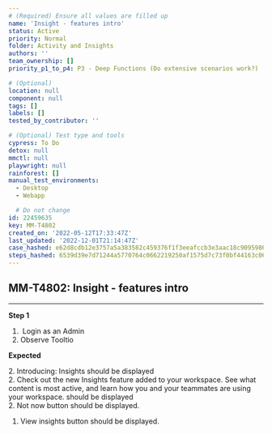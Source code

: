 ```yaml
---
# (Required) Ensure all values are filled up
name: 'Insight - features intro'
status: Active
priority: Normal
folder: Activity and Insights
authors: ''
team_ownership: []
priority_p1_to_p4: P3 - Deep Functions (Do extensive scenarios work?)

# (Optional)
location: null
component: null
tags: []
labels: []
tested_by_contributor: ''

# (Optional) Test type and tools
cypress: To Do
detox: null
mmctl: null
playwright: null
rainforest: []
manual_test_environments:
  - Desktop
  - Webapp

  # Do not change
id: 22459635
key: MM-T4802
created_on: '2022-05-12T17:33:47Z'
last_updated: '2022-12-01T21:14:47Z'
case_hashed: e62d8cdb12e3757a5a383582c459376f1f3eeafccb3e3aac18c90959869bdd89970979a36903dfb1f092974fe19f3dbb
steps_hashed: 6539d39e7d71244a5770764c0662219250af1575d7c73f0bf44163c06f982ab123d5ce44497ef4ceefc0a6029f4ea943
---
```


<!-- (Auto-generated) Based on frontmatter's "key" and "name" -->

## MM-T4802: Insight - features intro

---

**Step 1**

1.  Login as an Admin
2. Observe Tooltio

**Expected**

2\. Introducing: Insights should be displayed\
2\. Check out the new Insights feature added to your workspace. See what content is most active, and learn how you and your teammates are using your workspace. should be displayed\
2\. Not now button should be displayed.

1. View insights button should be displayed.
